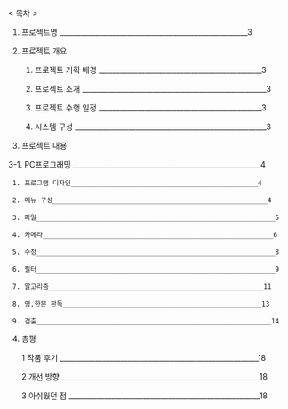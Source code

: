 < 목차 >

1. 프로젝트명 _____________________________________________________3

2. 프로젝트 개요
   
     1. 프로젝트 기획 배경 ______________________________________________3

     2. 프로젝트 소개 ____________________________________________________3

     3. 프로젝트 수행 일정 ______________________________________________3

     4. 시스템 구성 ______________________________________________________3

3. 프로젝트 내용

3-1. PC프로그래밍 _____________________________________________________4

     1. 프로그램 디자인_______________________________________________4
     
     2. 메뉴 구성______________________________________________________4
     
     3. 파일____________________________________________________________5
     
     4. 카메라__________________________________________________________6
     
     5. 수정____________________________________________________________8
     
     6. 필터____________________________________________________________9
     
     7. 알고리즘______________________________________________________11
     
     8. 영,한문 판독__________________________________________________13
     
     9. 검출___________________________________________________________14


4. 총평

     1 작품 후기 ________________________________________________________18

     2 개선 방향 ________________________________________________________18

     3 아쉬웠던 점 ______________________________________________________18
